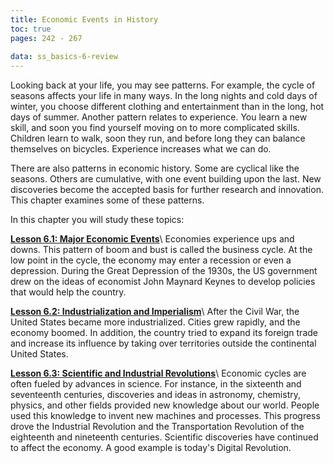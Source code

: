 ```yaml
---
title: Economic Events in History
toc: true
pages: 242 - 267
  
data: ss_basics-6-review
---
```

Looking back at your life, you may see patterns. For example, the cycle of seasons affects your life in many ways. In the long nights and cold days of winter, you choose different clothing and entertainment than in the long, hot days of summer. Another pattern relates to experience. You learn a new skill, and soon you find yourself moving on to more complicated skills. Children learn to walk, soon they run, and before long they can balance themselves on bicycles. Experience increases what we can do.

There are also patterns in economic history. Some are cyclical like the seasons. Others are cumulative, with one event building upon the last. New discoveries become the accepted basis for further research and innovation. This chapter examines some of these patterns.

In this chapter you will study these topics:

**[Lesson 6.1: Major Economic Events](lesson-6.1)**\\
Economies experience ups and downs. This pattern of boom and bust is called the business cycle. At the low point in the cycle, the economy may enter a recession or even a depression. During the Great Depression of the 1930s, the US government drew on the ideas of economist John Maynard Keynes to develop policies that would help the country.

**[Lesson 6.2: Industrialization and Imperialism](lesson-6.2)**\\
After the Civil War, the United States became more industrialized. Cities grew rapidly, and the economy boomed. In addition, the country tried to expand its foreign trade and increase its influence by taking over territories outside the continental United States.

**[Lesson 6.3: Scientific and Industrial Revolutions](lesson-6.3)**\\
Economic cycles are often fueled by advances in science. For instance, in the sixteenth and seventeenth centuries, discoveries and ideas in astronomy, chemistry, physics, and other fields provided new knowledge about our world. People used this knowledge to invent new machines and processes. This progress drove the Industrial Revolution and the Transportation Revolution of the eighteenth and nineteenth centuries. Scientific discoveries have continued to affect the economy. A good example is today's Digital Revolution.